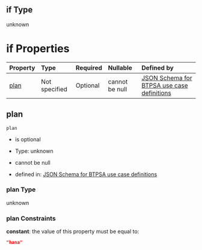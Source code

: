 ## if Type

unknown

# if Properties

| Property      | Type          | Required | Nullable       | Defined by                                                                                                                                                                                                                                  |
| :------------ | :------------ | :------- | :------------- | :------------------------------------------------------------------------------------------------------------------------------------------------------------------------------------------------------------------------------------------ |
| [plan](#plan) | Not specified | Optional | cannot be null | [JSON Schema for BTPSA use case definitions](btpsa-usecase-properties-services-items-allof-1-then-allof-41-then-allof-2-if-properties-plan.md "undefined#/properties/services/items/allOf/1/then/allOf/41/then/allOf/2/if/properties/plan") |

## plan



`plan`

*   is optional

*   Type: unknown

*   cannot be null

*   defined in: [JSON Schema for BTPSA use case definitions](btpsa-usecase-properties-services-items-allof-1-then-allof-41-then-allof-2-if-properties-plan.md "undefined#/properties/services/items/allOf/1/then/allOf/41/then/allOf/2/if/properties/plan")

### plan Type

unknown

### plan Constraints

**constant**: the value of this property must be equal to:

```json
"hana"
```
